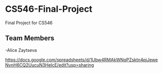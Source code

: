 # CS546-Final-Project
Final Project for CS546

## Team Members
-Alice Zaytseva

https://docs.google.com/spreadsheets/d/1Ubw4RMAkWNqPZsktn4pjJeweNvnH6CQ2UucuN3HelcE/edit?usp=sharing
